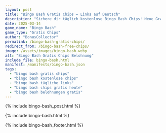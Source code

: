 ```yaml
---
layout: post
title: "Bingo Bash Gratis Chips – Links auf Deutsch"
description: "Sichere dir täglich kostenlose Bingo Bash Chips! Neue Gratis-Links für deutsche Spieler – 100% sicher und aktuell."
date: 2025-03-14
game_name: "Bingo Bash"
game_type: "Gratis Chips"
author: "BonusCollector"
permalink: /bingo-bash-gratis-chips/
redirect_from: /bingo-bash-free-chips/
image: /assets/images/bingo-bash.webp
alt: "Bingo Bash Gratis Chips Belohnung"
include_file: bingo-bash.html
manifest: /manifests/bingo-bash.json
tags: 
  - "bingo bash gratis chips"
  - "bingo bash kostenlose chips"
  - "bingo bash tägliche links"
  - "bingo bash chips gratis heute"
  - "bingo bash belohnungen gratis"
---
```

{% include bingo-bash_post.html %}

{% include bingo-bash.html %}

{% include bingo-bash_footer.html %}